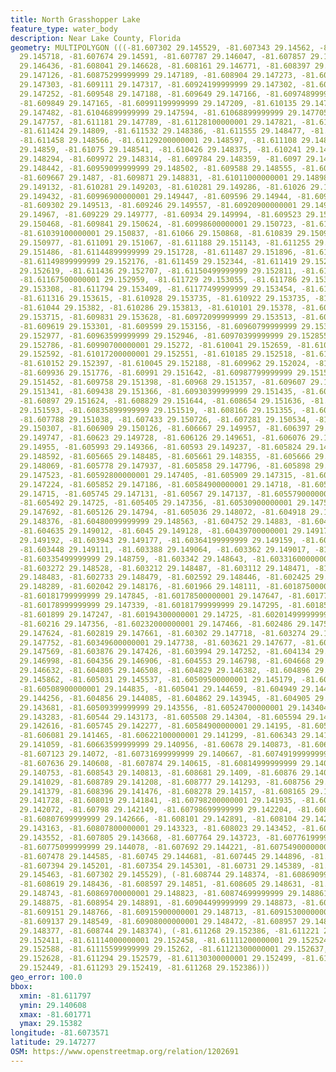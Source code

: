 ```yaml
---
title: North Grasshopper Lake
feature_type: water_body
description: Near Lake County, Florida
geometry: MULTIPOLYGON (((-81.607302 29.145529, -81.607343 29.14562, -81.60744099999999
  29.145718, -81.607674 29.14591, -81.607787 29.146047, -81.607857 29.14619, -81.60794
  29.146436, -81.608041 29.146628, -81.608161 29.146771, -81.608397 29.146957, -81.608643
  29.147126, -81.60875299999999 29.147189, -81.608904 29.147273, -81.60899499999999
  29.147303, -81.609111 29.147317, -81.60924199999999 29.147302, -81.60939500000001
  29.147252, -81.609548 29.147188, -81.609649 29.147166, -81.60974899999999 29.147157,
  -81.609849 29.147165, -81.60991199999999 29.147209, -81.610135 29.14737, -81.610274
  29.147482, -81.61046899999999 29.147594, -81.61068899999999 29.147705, -81.61093
  29.147757, -81.611181 29.147789, -81.61128100000001 29.147821, -81.611341 29.14789,
  -81.611424 29.14809, -81.611532 29.148386, -81.611555 29.148477, -81.611542 29.148529,
  -81.611458 29.148566, -81.61129200000001 29.148597, -81.611108 29.148603, -81.61092600000001
  29.14859, -81.61075 29.148541, -81.610426 29.148375, -81.610241 29.148299, -81.610128
  29.148294, -81.609972 29.148314, -81.609784 29.148359, -81.6097 29.1484, -81.609634
  29.148442, -81.60959099999999 29.148502, -81.609588 29.148555, -81.60961 29.148632,
  -81.609667 29.1487, -81.609871 29.148831, -81.61011000000001 29.148984, -81.610236
  29.149132, -81.610281 29.149203, -81.610281 29.149286, -81.61026 29.149352, -81.610163
  29.149432, -81.60996900000001 29.149447, -81.609596 29.14944, -81.609408 29.149477,
  -81.609302 29.149513, -81.609246 29.149557, -81.60920900000001 29.149607, -81.6092
  29.14967, -81.609229 29.149777, -81.60934 29.149994, -81.609523 29.150296, -81.60967100000001
  29.150468, -81.609841 29.150624, -81.60998600000001 29.150723, -81.610105 29.150783,
  -81.61039100000001 29.150837, -81.61066 29.150868, -81.610839 29.150909, -81.610956
  29.150977, -81.611091 29.151067, -81.611188 29.151143, -81.611255 29.151242, -81.61135299999999
  29.151486, -81.61144899999999 29.151728, -81.611487 29.151896, -81.611507 29.152055,
  -81.61149899999999 29.152176, -81.611459 29.152344, -81.611419 29.152504, -81.61141000000001
  29.152619, -81.611436 29.152707, -81.61150499999999 29.152811, -81.6116 29.152913,
  -81.61167500000001 29.152959, -81.611729 29.153055, -81.611786 29.153179, -81.611797
  29.153308, -81.611794 29.153409, -81.61177499999999 29.153454, -81.611666 29.153504,
  -81.611316 29.153615, -81.610928 29.153735, -81.610922 29.153735, -81.610568 29.153806,
  -81.61044 29.15382, -81.610286 29.153813, -81.610101 29.15378, -81.60997500000001
  29.153715, -81.609831 29.153628, -81.60972099999999 29.153513, -81.609651 29.153397,
  -81.609619 29.153301, -81.609599 29.153156, -81.60960799999999 29.15304, -81.60962600000001
  29.152977, -81.60963599999999 29.152946, -81.60970399999999 29.152855, -81.609779
  29.152786, -81.60990700000001 29.15272, -81.610041 29.152659, -81.61013199999999
  29.152592, -81.61017200000001 29.152551, -81.610185 29.152518, -81.610184 29.152479,
  -81.610152 29.152397, -81.610045 29.152188, -81.609962 29.152024, -81.609937 29.151925,
  -81.609936 29.151776, -81.60991 29.151642, -81.60987799999999 29.151526, -81.609824
  29.151452, -81.609758 29.151398, -81.60968 29.151357, -81.609607 29.151343, -81.609516
  29.151341, -81.609438 29.151366, -81.60930399999999 29.151435, -81.609095 29.15156,
  -81.60897 29.151624, -81.608829 29.151644, -81.608654 29.151636, -81.60850600000001
  29.151593, -81.60835899999999 29.151519, -81.608166 29.151355, -81.607946 29.151183,
  -81.607788 29.151038, -81.607433 29.150726, -81.607281 29.150534, -81.60709799999999
  29.150307, -81.606909 29.150126, -81.606667 29.149957, -81.606397 29.14982, -81.60626499999999
  29.149747, -81.60623 29.149728, -81.606126 29.149651, -81.606076 29.149602, -81.606047
  29.14955, -81.605993 29.149366, -81.60593 29.149237, -81.605824 29.148888, -81.605688
  29.148592, -81.605665 29.148485, -81.605661 29.148355, -81.605666 29.148198, -81.60571899999999
  29.148069, -81.605778 29.147937, -81.605858 29.147796, -81.605898 29.147686, -81.605926
  29.147523, -81.60592800000001 29.147405, -81.605909 29.147315, -81.60588300000001
  29.147224, -81.605852 29.147186, -81.60584900000001 29.14718, -81.60579799999999
  29.14715, -81.605745 29.147131, -81.60567 29.147137, -81.60557900000001 29.147181,
  -81.605492 29.14725, -81.605405 29.147356, -81.60530900000001 29.147543, -81.605228
  29.147692, -81.605126 29.14794, -81.605036 29.148072, -81.604918 29.148216, -81.60485300000001
  29.148376, -81.60480099999999 29.148563, -81.604752 29.14883, -81.604709 29.148896,
  -81.604635 29.149012, -81.6045 29.149128, -81.60439700000001 29.149175, -81.604291
  29.149192, -81.603943 29.149177, -81.60364199999999 29.149159, -81.603492 29.149132,
  -81.603448 29.149111, -81.603388 29.149064, -81.603362 29.149017, -81.603362 29.148885,
  -81.60335499999999 29.148759, -81.603342 29.148643, -81.60331600000001 29.148586,
  -81.603272 29.148528, -81.603212 29.148487, -81.603112 29.148471, -81.60287099999999
  29.148483, -81.602733 29.148479, -81.602592 29.148446, -81.602425 29.148389, -81.602215
  29.148289, -81.602042 29.148176, -81.601966 29.148111, -81.60187500000001 29.147982,
  -81.60181799999999 29.147845, -81.60178500000001 29.147647, -81.601771 29.1474,
  -81.60178999999999 29.147339, -81.60181799999999 29.147295, -81.60185799999999 29.147264,
  -81.601899 29.147247, -81.60194300000001 29.14725, -81.60201499999999 29.147272,
  -81.60216 29.147356, -81.60232000000001 29.147466, -81.602486 29.147542, -81.602706
  29.147624, -81.602819 29.147661, -81.60302 29.147718, -81.603274 29.147756, -81.603393
  29.147752, -81.60349600000001 29.147738, -81.603621 29.147677, -81.60376100000001
  29.147569, -81.603876 29.147426, -81.603994 29.147252, -81.604134 29.147053, -81.60420000000001
  29.146998, -81.604356 29.146906, -81.604553 29.146798, -81.604668 29.146712, -81.60474000000001
  29.146632, -81.604805 29.146508, -81.604829 29.146382, -81.604896 29.14609, -81.604936
  29.145862, -81.605031 29.145537, -81.60509500000001 29.145179, -81.60509 29.144948,
  -81.60508900000001 29.144835, -81.605041 29.144659, -81.604949 29.144412, -81.604885
  29.144256, -81.604856 29.144085, -81.604862 29.143945, -81.604905 29.143827, -81.604992
  29.143681, -81.60509399999999 29.143556, -81.60524700000001 29.143404, -81.60535299999999
  29.143283, -81.60544 29.143173, -81.605508 29.14304, -81.605594 29.14282, -81.60565
  29.142616, -81.605745 29.142277, -81.60584900000001 29.14195, -81.605976 29.14168,
  -81.606081 29.141465, -81.60622100000001 29.141299, -81.606343 29.141183, -81.606495
  29.141059, -81.60663599999999 29.140956, -81.60678 29.140873, -81.606954 29.140781,
  -81.607123 29.14072, -81.60731699999999 29.140667, -81.60749199999999 29.140628,
  -81.607636 29.140608, -81.607874 29.140615, -81.60814999999999 29.140666, -81.608414
  29.140753, -81.608543 29.140813, -81.608681 29.1409, -81.60876 29.140974, -81.60877600000001
  29.141029, -81.608789 29.141208, -81.608777 29.141293, -81.608756 29.14132, -81.608609
  29.141379, -81.608396 29.141476, -81.608278 29.14157, -81.608165 29.141653, -81.60809399999999
  29.141728, -81.608019 29.141841, -81.60798200000001 29.141935, -81.60797100000001
  29.142072, -81.60798 29.142149, -81.60798699999999 29.142204, -81.608026 29.142415,
  -81.60807699999999 29.142666, -81.608101 29.142891, -81.608104 29.142921, -81.60811200000001
  29.143163, -81.60807800000001 29.143323, -81.608023 29.143452, -81.60794199999999
  29.143552, -81.607805 29.143668, -81.607764 29.143723, -81.60776199999999 29.143863,
  -81.60775099999999 29.144078, -81.607692 29.144221, -81.60754900000001 29.14445,
  -81.607478 29.144585, -81.60745 29.144681, -81.607445 29.144896, -81.607443 29.145039,
  -81.607394 29.145201, -81.607354 29.145301, -81.60731 29.145389, -81.60729499999999
  29.145463, -81.607302 29.145529), (-81.608744 29.148374, -81.60869099999999 29.148383,
  -81.608619 29.148436, -81.608597 29.14851, -81.608605 29.148631, -81.60863999999999
  29.148743, -81.60869700000001 29.148823, -81.60874699999999 29.148861, -81.608828
  29.148875, -81.608954 29.148891, -81.60904499999999 29.148873, -81.609104 29.148821,
  -81.609151 29.148766, -81.60915900000001 29.148713, -81.60915300000001 29.148637,
  -81.609137 29.148549, -81.60908000000001 29.148472, -81.608957 29.148406, -81.608844
  29.148377, -81.608744 29.148374), (-81.611268 29.152386, -81.611221 29.152386, -81.611155
  29.152411, -81.61114000000001 29.152458, -81.61111200000001 29.152524, -81.61111200000001
  29.152588, -81.61115599999999 29.15262, -81.61121300000001 29.152637, -81.61126
  29.152628, -81.611294 29.152579, -81.61130300000001 29.152499, -81.61130300000001
  29.152449, -81.611293 29.152419, -81.611268 29.152386)))
geo_error: 100.0
bbox:
  xmin: -81.611797
  ymin: 29.140608
  xmax: -81.601771
  ymax: 29.15382
longitude: -81.6073571
latitude: 29.147277
OSM: https://www.openstreetmap.org/relation/1202691
---
```

